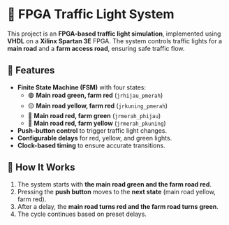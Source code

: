 # 🚦 FPGA Traffic Light System  

This project is an **FPGA-based traffic light simulation**, implemented using **VHDL** on a **Xilinx Spartan 3E** FPGA. The system controls traffic lights for a **main road** and a **farm access road**, ensuring safe traffic flow.  

## 📌 Features  
- **Finite State Machine (FSM)** with four states:
  - 🟢 **Main road green, farm red** (`jrhijau_pmerah`)
  - 🟡 **Main road yellow, farm red** (`jrkuning_pmerah`)
  - 🔴 **Main road red, farm green** (`jrmerah_phijau`)
  - 🔴 **Main road red, farm yellow** (`jrmerah_pkuning`)  
- **Push-button control** to trigger traffic light changes.  
- **Configurable delays** for red, yellow, and green lights.  
- **Clock-based timing** to ensure accurate transitions.  

## 📜 How It Works  
1. The system starts with **the main road green and the farm road red**.  
2. Pressing the **push button** moves to the **next state** (main road yellow, farm red).  
3. After a delay, the **main road turns red and the farm road turns green**.  
4. The cycle continues based on preset delays.  
